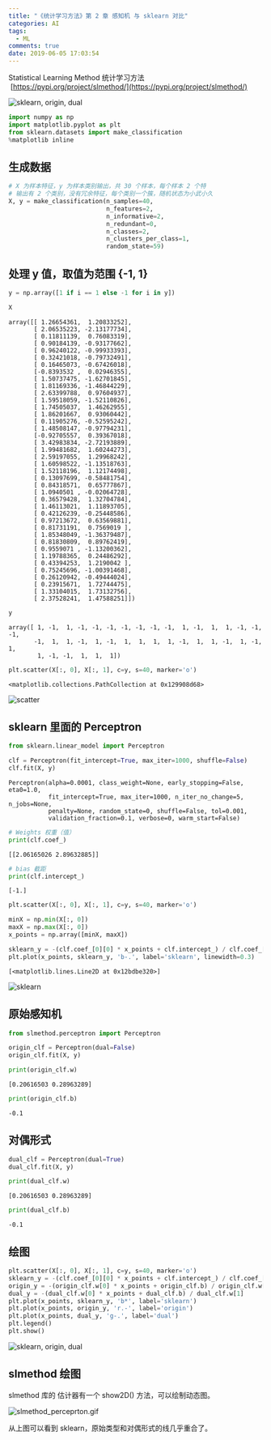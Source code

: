```yaml
---
title: "《统计学习方法》第 2 章 感知机 与 sklearn 对比"
categories: AI
tags:
  - ML
comments: true
date: 2019-06-05 17:03:54
---
```


Statistical Learning Method 统计学习方法  [https://pypi.org/project/slmethod/](https://pypi.org/project/slmethod/)

![sklearn, origin, dual](https://upload-images.jianshu.io/upload_images/910914-f8e0fd6d7a17c9a1.png?imageMogr2/auto-orient/strip%7CimageView2/2/w/1240)

<!--more-->

```python
import numpy as np
import matplotlib.pyplot as plt
from sklearn.datasets import make_classification
%matplotlib inline
```

## 生成数据

```python
# X 为样本特征，y 为样本类别输出，共 30 个样本，每个样本 2 个特
# 输出有 2 个类别，没有冗余特征，每个类别一个簇，随机状态为小武小久
X, y = make_classification(n_samples=40,
                           n_features=2,
                           n_informative=2,
                           n_redundant=0,
                           n_classes=2,
                           n_clusters_per_class=1,
                           random_state=59)
```

## 处理 y 值，取值为范围 {-1, 1}

```python
y = np.array([1 if i == 1 else -1 for i in y])
```

```python
X
```

    array([[ 1.26654361,  1.20833252],
           [ 2.06535223, -2.13177734],
           [ 0.11811139,  0.76083319],
           [ 0.90184139, -0.93177662],
           [ 0.96240122, -0.99933393],
           [ 0.32421018, -0.79732491],
           [ 0.16465073, -0.67426018],
           [-0.8393532 ,  0.02946355],
           [ 1.50737475, -1.62701845],
           [ 1.81169336, -1.46844229],
           [ 2.63399788,  0.97604937],
           [ 1.59518059, -1.52110826],
           [ 1.74505037,  1.46262955],
           [ 1.86201667,  0.93060442],
           [ 0.11905276, -0.52595242],
           [ 1.48508147, -0.97794231],
           [-0.92705557,  0.39367018],
           [ 3.42983834, -2.72193889],
           [ 1.99481682,  1.60244273],
           [ 2.59197055,  1.29968242],
           [ 1.60598522, -1.13518763],
           [ 1.52118196,  1.12174498],
           [ 0.13097699, -0.58481754],
           [ 0.84318571,  0.65777867],
           [ 1.0940501 , -0.02064728],
           [ 0.36579428,  1.32704784],
           [ 1.46113021,  1.11893705],
           [ 0.42126239, -0.25448586],
           [ 0.97213672,  0.63569881],
           [ 0.81731191,  0.7569019 ],
           [ 1.85348049, -1.36379487],
           [ 0.81830809,  0.89762419],
           [ 0.9559071 , -1.13200362],
           [ 1.19788365,  0.24486292],
           [ 0.43394253,  1.2190042 ],
           [ 0.75245696, -1.00391468],
           [ 0.26120942, -0.49444024],
           [ 0.23915671,  1.72744475],
           [ 1.33104015,  1.73132756],
           [ 2.37528241,  1.47588251]])

```python
y
```

    array([ 1, -1,  1, -1, -1, -1, -1, -1, -1, -1,  1, -1,  1,  1, -1, -1, -1,
           -1,  1,  1, -1,  1, -1,  1,  1,  1,  1, -1,  1,  1, -1,  1, -1,  1,
            1, -1, -1,  1,  1,  1])

```python
plt.scatter(X[:, 0], X[:, 1], c=y, s=40, marker='o')
```

    <matplotlib.collections.PathCollection at 0x129908d68>

![scatter](https://upload-images.jianshu.io/upload_images/910914-4d1702d6036902db.png?imageMogr2/auto-orient/strip%7CimageView2/2/w/1240)

## sklearn 里面的 Perceptron

```python
from sklearn.linear_model import Perceptron
```

```python
clf = Perceptron(fit_intercept=True, max_iter=1000, shuffle=False)
clf.fit(X, y)
```

    Perceptron(alpha=0.0001, class_weight=None, early_stopping=False, eta0=1.0,
               fit_intercept=True, max_iter=1000, n_iter_no_change=5, n_jobs=None,
               penalty=None, random_state=0, shuffle=False, tol=0.001,
               validation_fraction=0.1, verbose=0, warm_start=False)

```python
# Weights 权重（值）
print(clf.coef_)
```

    [[2.06165026 2.89632885]]

```python
# bias 截距
print(clf.intercept_)
```

    [-1.]

```python
plt.scatter(X[:, 0], X[:, 1], c=y, s=40, marker='o')

minX = np.min(X[:, 0])
maxX = np.max(X[:, 0])
x_points = np.array([minX, maxX])

sklearn_y = -(clf.coef_[0][0] * x_points + clf.intercept_) / clf.coef_[0][1]
plt.plot(x_points, sklearn_y, 'b-.', label='sklearn', linewidth=0.3)
```

    [<matplotlib.lines.Line2D at 0x12bdbe320>]

![sklearn](https://upload-images.jianshu.io/upload_images/910914-3139eb7a1c0e3173.png?imageMogr2/auto-orient/strip%7CimageView2/2/w/1240)

## 原始感知机

```python
from slmethod.perceptron import Perceptron
```

```python
origin_clf = Perceptron(dual=False)
origin_clf.fit(X, y)
```

```python
print(origin_clf.w)
```

    [0.20616503 0.28963289]

```python
print(origin_clf.b)
```

    -0.1

## 对偶形式

```python
dual_clf = Perceptron(dual=True)
dual_clf.fit(X, y)
```

```python
print(dual_clf.w)
```

    [0.20616503 0.28963289]

```python
print(dual_clf.b)
```

    -0.1

## 绘图

```python
plt.scatter(X[:, 0], X[:, 1], c=y, s=40, marker='o')
sklearn_y = -(clf.coef_[0][0] * x_points + clf.intercept_) / clf.coef_[0][1]
origin_y = -(origin_clf.w[0] * x_points + origin_clf.b) / origin_clf.w[1]
dual_y = -(dual_clf.w[0] * x_points + dual_clf.b) / dual_clf.w[1]
plt.plot(x_points, sklearn_y, 'b*', label='sklearn')
plt.plot(x_points, origin_y, 'r.-', label='origin')
plt.plot(x_points, dual_y, 'g-.', label='dual')
plt.legend()
plt.show()
```

![sklearn, origin, dual](https://upload-images.jianshu.io/upload_images/910914-f8e0fd6d7a17c9a1.png?imageMogr2/auto-orient/strip%7CimageView2/2/w/1240)

## slmethod 绘图

slmethod 库的 估计器有一个 show2D() 方法，可以绘制动态图。

![slmethod_perceprton.gif](https://upload-images.jianshu.io/upload_images/910914-d3b3588f860886b1.gif?imageMogr2/auto-orient/strip)

从上图可以看到 sklearn，原始类型和对偶形式的线几乎重合了。

